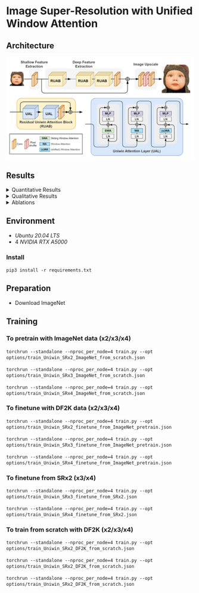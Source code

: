 # Image Super-Resolution with Unified Window Attention

## Architecture
![arch](figs/fig_arch.png)
## Results
<details>
<summary>Quantitative Results</summary>
<p align="center">
  <img width="900" src="figs/tab1.png">
  <img width="900" src="figs/tab2.png">
  <img width="900" src="figs/tab3.png">
</p>
</details>

<details>
<summary>Qualitative Results</summary>
<p align="center">
  <img width="900" src="figs/visual_comparison_1.png">
  <img width="900" src="figs/visual_comparison_2.png">
  <img width="900" src="figs/visual_comparison_3.png">
  <img width="900" src="figs/visual_comparison_4.png">
  <img width="900" src="figs/visual_comparison_5.png">
  <img width="900" src="figs/visual_comparison_6.png">
  <img width="900" src="figs/visual_comparison_7.png">
  <img width="900" src="figs/visual_comparison_8.png">
  <img width="900" src="figs/visual_comparison_9.png">  
</p>
</details>

<details>
<summary>Ablations</summary>
<p align="center">
  <img width="900" src="figs/tab4.png">
  <img width="900" src="figs/tab5.png">
  <img width="900" src="figs/fig_mean_attention_distance.png">
  <img width="900" src="figs/fig_lam.png">
</p>
</details>


## Environment
- _Ubuntu 20.04 LTS_
- 4 _NVIDIA RTX A5000_

### Install
```
pip3 install -r requirements.txt
```

## Preparation
- Download ImageNet

## Training

### To pretrain with ImageNet data (x2/x3/x4)

```
torchrun --standalone --nproc_per_node=4 train.py --opt options/train_Uniwin_SRx2_ImageNet_from_scratch.json

torchrun --standalone --nproc_per_node=4 train.py --opt options/train_Uniwin_SRx3_ImageNet_from_scratch.json

torchrun --standalone --nproc_per_node=4 train.py --opt options/train_Uniwin_SRx4_ImageNet_from_scratch.json

```
### To finetune with DF2K data (x2/x3/x4)
```
torchrun --standalone --nproc_per_node=4 train.py --opt options/train_Uniwin_SRx2_finetune_from_ImageNet_pretrain.json

torchrun --standalone --nproc_per_node=4 train.py --opt options/train_Uniwin_SRx3_finetune_from_ImageNet_pretrain.json

torchrun --standalone --nproc_per_node=4 train.py --opt options/train_Uniwin_SRx4_finetune_from_ImageNet_pretrain.json
```

### To finetune from SRx2 (x3/x4)
```
torchrun --standalone --nproc_per_node=4 train.py --opt options/train_Uniwin_SRx3_finetune_from_SRx2.json

torchrun --standalone --nproc_per_node=4 train.py --opt options/train_Uniwin_SRx4_finetune_from_SRx2.json
```

### To train from scratch with DF2K (x2/x3/x4)
```
torchrun --standalone --nproc_per_node=4 train.py --opt options/train_Uniwin_SRx2_DF2K_from_scratch.json

torchrun --standalone --nproc_per_node=4 train.py --opt options/train_Uniwin_SRx2_DF2K_from_scratch.json

torchrun --standalone --nproc_per_node=4 train.py --opt options/train_Uniwin_SRx2_DF2K_from_scratch.json
```

